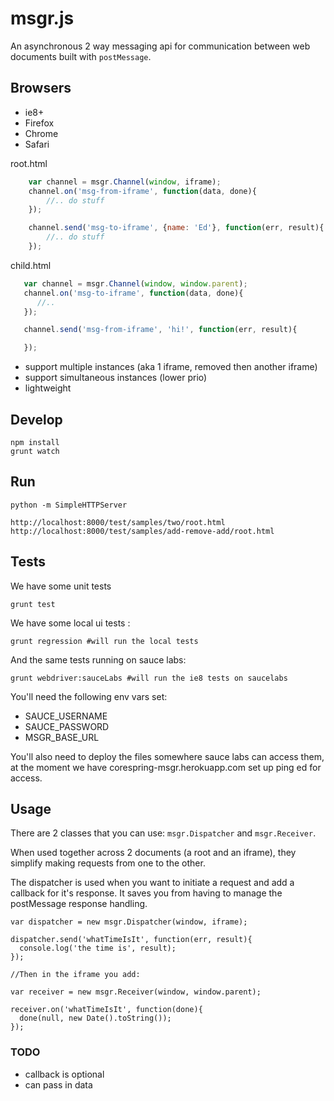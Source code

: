 # msgr.js

An asynchronous 2 way messaging api for communication between web documents built with `postMessage`.

## Browsers
* ie8+
* Firefox
* Chrome
* Safari


root.html
```javascript
    var channel = msgr.Channel(window, iframe);
    channel.on('msg-from-iframe', function(data, done){
        //.. do stuff
    });

    channel.send('msg-to-iframe', {name: 'Ed'}, function(err, result){
        //.. do stuff
    });
```

child.html
```javascript
   var channel = msgr.Channel(window, window.parent);
   channel.on('msg-to-iframe', function(data, done){
      //..
   });

   channel.send('msg-from-iframe', 'hi!', function(err, result){

   });
```


* support multiple instances (aka 1 iframe, removed then another iframe)
* support simultaneous instances (lower prio)
* lightweight

## Develop

    npm install
    grunt watch

## Run

    python -m SimpleHTTPServer

    http://localhost:8000/test/samples/two/root.html
    http://localhost:8000/test/samples/add-remove-add/root.html

## Tests
We have some unit tests

    grunt test

We have some local ui tests :

    grunt regression #will run the local tests

And the same tests running on sauce labs:

    grunt webdriver:sauceLabs #will run the ie8 tests on saucelabs

You'll need the following env vars set:
* SAUCE_USERNAME
* SAUCE_PASSWORD
* MSGR_BASE_URL

You'll also need to deploy the files somewhere sauce labs can access them, at the moment we have corespring-msgr.herokuapp.com set up ping ed for access.


## Usage


There are 2 classes that you can use: `msgr.Dispatcher` and `msgr.Receiver`.

When used together across 2 documents (a root and an iframe), they simplify making requests from one to the other.

The dispatcher is used when you want to initiate a request and add a callback for it's response. It saves you from having to manage the postMessage response handling.

    var dispatcher = new msgr.Dispatcher(window, iframe);

    dispatcher.send('whatTimeIsIt', function(err, result){
      console.log('the time is', result);
    });

    //Then in the iframe you add:

    var receiver = new msgr.Receiver(window, window.parent);

    receiver.on('whatTimeIsIt', function(done){
      done(null, new Date().toString());
    });

### TODO

* callback is optional
* can pass in data
